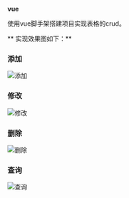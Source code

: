  **vue** 

使用vue脚手架搭建项目实现表格的crud。

 **
实现效果图如下：** 

### 添加
![添加](https://images.gitee.com/uploads/images/2020/0519/230554_744ba32f_5420874.png "add.png")


### 修改
![修改](https://images.gitee.com/uploads/images/2020/0519/230623_3cdeefca_5420874.png "修改.png")


### 删除
![删除](https://images.gitee.com/uploads/images/2020/0519/230642_d877e10d_5420874.png "delete.png")


### 查询
![查询](https://images.gitee.com/uploads/images/2020/0519/230856_e7c7a8f8_5420874.png "查询.png")




